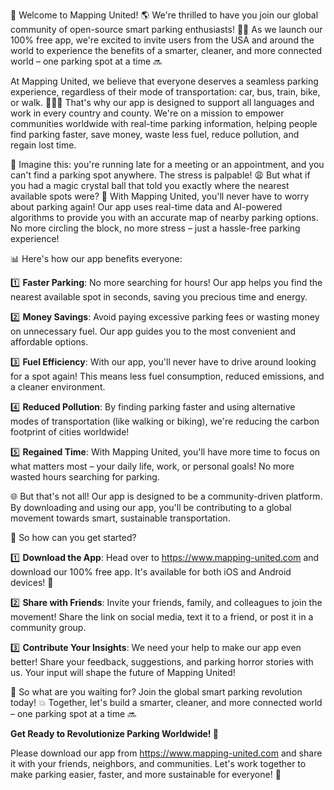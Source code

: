 🎉 Welcome to Mapping United! 🌎 We're thrilled to have you join our global community of open-source smart parking enthusiasts! 🚗💨 As we launch our 100% free app, we're excited to invite users from the USA and around the world to experience the benefits of a smarter, cleaner, and more connected world – one parking spot at a time 🔜

At Mapping United, we believe that everyone deserves a seamless parking experience, regardless of their mode of transportation: car, bus, train, bike, or walk. 🚶‍♀️🚌 That's why our app is designed to support all languages and work in every country and county. We're on a mission to empower communities worldwide with real-time parking information, helping people find parking faster, save money, waste less fuel, reduce pollution, and regain lost time.

🌆 Imagine this: you're running late for a meeting or an appointment, and you can't find a parking spot anywhere. The stress is palpable! 😩 But what if you had a magic crystal ball that told you exactly where the nearest available spots were? 📍 With Mapping United, you'll never have to worry about parking again! Our app uses real-time data and AI-powered algorithms to provide you with an accurate map of nearby parking options. No more circling the block, no more stress – just a hassle-free parking experience!

📊 Here's how our app benefits everyone:

1️⃣ **Faster Parking**: No more searching for hours! Our app helps you find the nearest available spot in seconds, saving you precious time and energy.

2️⃣ **Money Savings**: Avoid paying excessive parking fees or wasting money on unnecessary fuel. Our app guides you to the most convenient and affordable options.

3️⃣ **Fuel Efficiency**: With our app, you'll never have to drive around looking for a spot again! This means less fuel consumption, reduced emissions, and a cleaner environment.

4️⃣ **Reduced Pollution**: By finding parking faster and using alternative modes of transportation (like walking or biking), we're reducing the carbon footprint of cities worldwide!

5️⃣ **Regained Time**: With Mapping United, you'll have more time to focus on what matters most – your daily life, work, or personal goals! No more wasted hours searching for parking.

🌐 But that's not all! Our app is designed to be a community-driven platform. By downloading and using our app, you'll be contributing to a global movement towards smart, sustainable transportation.

🚀 So how can you get started?

1️⃣ **Download the App**: Head over to https://www.mapping-united.com and download our 100% free app. It's available for both iOS and Android devices! 📱

2️⃣ **Share with Friends**: Invite your friends, family, and colleagues to join the movement! Share the link on social media, text it to a friend, or post it in a community group.

3️⃣ **Contribute Your Insights**: We need your help to make our app even better! Share your feedback, suggestions, and parking horror stories with us. Your input will shape the future of Mapping United!

🎉 So what are you waiting for? Join the global smart parking revolution today! 💥 Together, let's build a smarter, cleaner, and more connected world – one parking spot at a time 🔜

**Get Ready to Revolutionize Parking Worldwide! 🌟**

Please download our app from https://www.mapping-united.com and share it with your friends, neighbors, and communities. Let's work together to make parking easier, faster, and more sustainable for everyone! 💪